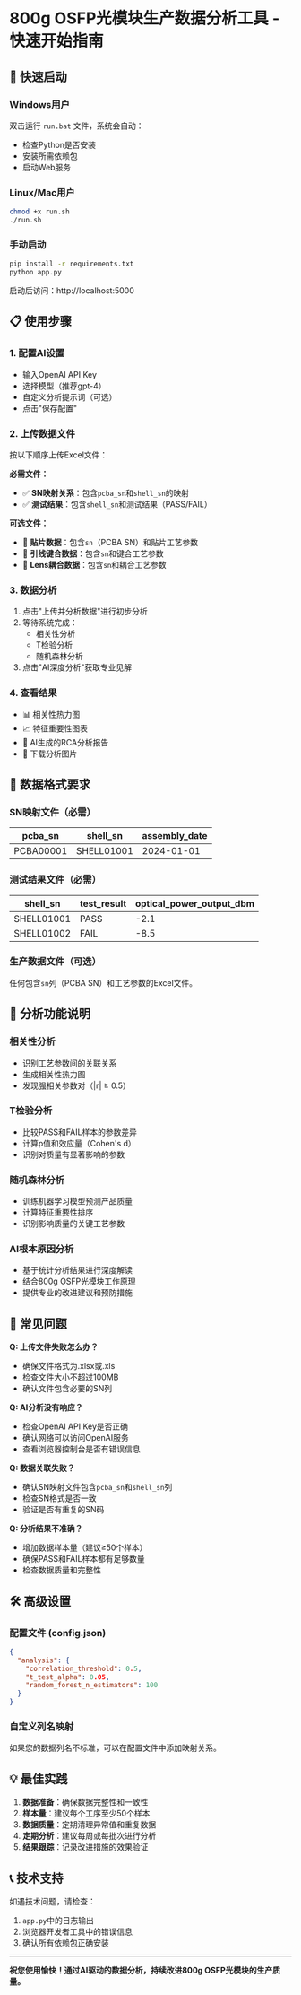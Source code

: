 # 800g OSFP光模块生产数据分析工具 - 快速开始指南

## 🚀 快速启动

### Windows用户
双击运行 `run.bat` 文件，系统会自动：
- 检查Python是否安装
- 安装所需依赖包
- 启动Web服务

### Linux/Mac用户
```bash
chmod +x run.sh
./run.sh
```

### 手动启动
```bash
pip install -r requirements.txt
python app.py
```

启动后访问：http://localhost:5000

## 📋 使用步骤

### 1. 配置AI设置
- 输入OpenAI API Key
- 选择模型（推荐gpt-4）
- 自定义分析提示词（可选）
- 点击"保存配置"

### 2. 上传数据文件
按以下顺序上传Excel文件：

**必需文件：**
- ✅ **SN映射关系**：包含`pcba_sn`和`shell_sn`的映射
- ✅ **测试结果**：包含`shell_sn`和测试结果（PASS/FAIL）

**可选文件：**
- 📎 **贴片数据**：包含`sn`（PCBA SN）和贴片工艺参数
- 📎 **引线键合数据**：包含`sn`和键合工艺参数  
- 📎 **Lens耦合数据**：包含`sn`和耦合工艺参数

### 3. 数据分析
1. 点击"上传并分析数据"进行初步分析
2. 等待系统完成：
   - 相关性分析
   - T检验分析
   - 随机森林分析
3. 点击"AI深度分析"获取专业见解

### 4. 查看结果
- 📊 相关性热力图
- 📈 特征重要性图表
- 📝 AI生成的RCA分析报告
- 💾 下载分析图片

## 📁 数据格式要求

### SN映射文件（必需）
| pcba_sn | shell_sn | assembly_date |
|---------|----------|---------------|
| PCBA00001 | SHELL01001 | 2024-01-01 |

### 测试结果文件（必需）
| shell_sn | test_result | optical_power_output_dbm |
|----------|-------------|-------------------------|
| SHELL01001 | PASS | -2.1 |
| SHELL01002 | FAIL | -8.5 |

### 生产数据文件（可选）
任何包含`sn`列（PCBA SN）和工艺参数的Excel文件。

## 🎯 分析功能说明

### 相关性分析
- 识别工艺参数间的关联关系
- 生成相关性热力图
- 发现强相关参数对（|r| ≥ 0.5）

### T检验分析
- 比较PASS和FAIL样本的参数差异
- 计算p值和效应量（Cohen's d）
- 识别对质量有显著影响的参数

### 随机森林分析
- 训练机器学习模型预测产品质量
- 计算特征重要性排序
- 识别影响质量的关键工艺参数

### AI根本原因分析
- 基于统计分析结果进行深度解读
- 结合800g OSFP光模块工作原理
- 提供专业的改进建议和预防措施

## 🔧 常见问题

**Q: 上传文件失败怎么办？**
- 确保文件格式为.xlsx或.xls
- 检查文件大小不超过100MB
- 确认文件包含必要的SN列

**Q: AI分析没有响应？**
- 检查OpenAI API Key是否正确
- 确认网络可以访问OpenAI服务
- 查看浏览器控制台是否有错误信息

**Q: 数据关联失败？**
- 确认SN映射文件包含`pcba_sn`和`shell_sn`列
- 检查SN格式是否一致
- 验证是否有重复的SN码

**Q: 分析结果不准确？**
- 增加数据样本量（建议≥50个样本）
- 确保PASS和FAIL样本都有足够数量
- 检查数据质量和完整性


## 🛠️ 高级设置

### 配置文件 (config.json)
```json
{
  "analysis": {
    "correlation_threshold": 0.5,
    "t_test_alpha": 0.05,
    "random_forest_n_estimators": 100
  }
}
```

### 自定义列名映射
如果您的数据列名不标准，可以在配置文件中添加映射关系。

## 💡 最佳实践

1. **数据准备**：确保数据完整性和一致性
2. **样本量**：建议每个工序至少50个样本
3. **数据质量**：定期清理异常值和重复数据
4. **定期分析**：建议每周或每批次进行分析
5. **结果跟踪**：记录改进措施的效果验证

## 📞 技术支持

如遇技术问题，请检查：
1. `app.py`中的日志输出
2. 浏览器开发者工具中的错误信息
3. 确认所有依赖包正确安装

---

**祝您使用愉快！通过AI驱动的数据分析，持续改进800g OSFP光模块的生产质量。**